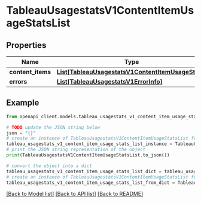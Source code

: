 # TableauUsagestatsV1ContentItemUsageStatsList


## Properties

Name | Type | Description | Notes
------------ | ------------- | ------------- | -------------
**content_items** | [**List[TableauUsagestatsV1ContentItemUsageStats]**](TableauUsagestatsV1ContentItemUsageStats.md) |  | [optional] 
**errors** | [**List[TableauUsagestatsV1ErrorInfo]**](TableauUsagestatsV1ErrorInfo.md) |  | [optional] 

## Example

```python
from openapi_client.models.tableau_usagestats_v1_content_item_usage_stats_list import TableauUsagestatsV1ContentItemUsageStatsList

# TODO update the JSON string below
json = "{}"
# create an instance of TableauUsagestatsV1ContentItemUsageStatsList from a JSON string
tableau_usagestats_v1_content_item_usage_stats_list_instance = TableauUsagestatsV1ContentItemUsageStatsList.from_json(json)
# print the JSON string representation of the object
print(TableauUsagestatsV1ContentItemUsageStatsList.to_json())

# convert the object into a dict
tableau_usagestats_v1_content_item_usage_stats_list_dict = tableau_usagestats_v1_content_item_usage_stats_list_instance.to_dict()
# create an instance of TableauUsagestatsV1ContentItemUsageStatsList from a dict
tableau_usagestats_v1_content_item_usage_stats_list_from_dict = TableauUsagestatsV1ContentItemUsageStatsList.from_dict(tableau_usagestats_v1_content_item_usage_stats_list_dict)
```
[[Back to Model list]](../README.md#documentation-for-models) [[Back to API list]](../README.md#documentation-for-api-endpoints) [[Back to README]](../README.md)


